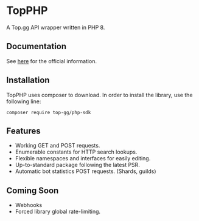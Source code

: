 # TopPHP
A Top.gg API wrapper written in PHP 8.

## Documentation
See [here](https://docs.top.gg/libraries/php/) for the official information.

## Installation
TopPHP uses composer to download. In order to install the library, use the following line:

`composer require top-gg/php-sdk`

## Features

* Working GET and POST requests.
* Enumerable constants for HTTP search lookups.
* Flexible namespaces and interfaces for easily editing.
* Up-to-standard package following the latest PSR.
* Automatic bot statistics POST requests. (Shards, guilds)

## Coming Soon

* Webhooks
* Forced library global rate-limiting.
